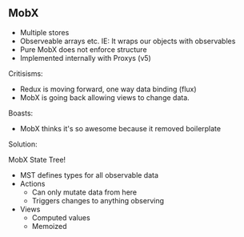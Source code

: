 MobX
-----------

- Multiple stores
- Observeable arrays etc. IE: It wraps our objects with observables
- Pure MobX does not enforce structure
- Implemented internally with Proxys (v5)

Critisisms:

- Redux is moving forward, one way data binding (flux)
- MobX is going back allowing views to change data.

Boasts:

- MobX thinks it's so awesome because it removed boilerplate

Solution:

MobX State Tree!

- MST defines types for all observable data
- Actions
	- Can only mutate data from here
	- Triggers changes to anything observing
- Views
	- Computed values
	- Memoized

